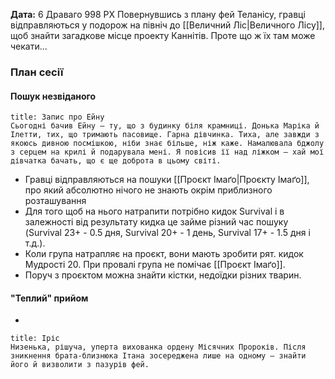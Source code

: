 **Дата:** 6 Драваго 998 РХ
Повернувшись з плану фей Теланісу, гравці відправляються у подорож на північ до [[Величний Ліс|Величного Лісу]], щоб знайти загадкове місце проекту Каннітів. Проте що ж їх там може чекати...

### План сесії
#### Пошук незвіданого
```ad-note
title: Запис про Ейну
Сьогодні бачив Ейну — ту, що з будинку біля крамниці. Донька Маріка й Ілетти, тих, що тримають пасовище. Гарна дівчинка. Тиха, але завжди з якоюсь дивною посмішкою, ніби знає більше, ніж каже. Намалювала бджолу з серцем на крилі й подарувала мені. Я повісив її над ліжком — хай мої дівчатка бачать, що є ще доброта в цьому світі.
```
- Гравці відправляються на пошуки [[Проєкт Імаґо|Проєкту Імаґо]], про який абсолютно нічого не знають окрім приблизного розташування
- Для того щоб на нього натрапити потрібно кидок Survival і в залежності від результату кидка це займе різний час пошуку (Survival 23+ - 0.5 дня, Survival 20+ - 1 день, Survival 17+ - 1.5 дня і т.д.).
- Коли група натрапляє на проєкт, вони мають зробити рят. кидок Мудрості 20. При провалі група не помічає [[Проєкт Імаґо]]. 
- Поруч з проєктом можна знайти кістки, недоїдки різних тварин.

#### "Теплий" прийом
- 
```ad-tldr
title: Іріс
Низенька, рішуча, уперта вихованка ордену Місячних Пророків. Після зникнення брата-близнюка Ітана зосереджена лише на одному — знайти його й визволити з пазурів фей.
```